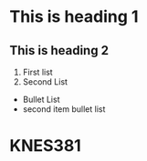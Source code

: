 # This is heading 1
## This is heading 2
1) First list
2) Second List
+ Bullet List
+ second item bullet list
# KNES381
